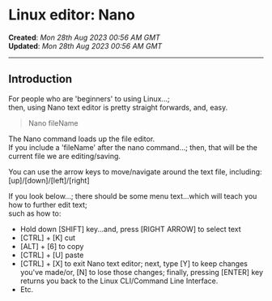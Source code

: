 # Linux editor: Nano  

**Created**: *Mon 28th Aug 2023 00:56 AM GMT*   
**Updated**: *Mon 28th Aug 2023 00:56 AM GMT* 

-----

## Introduction

For people who are 'beginners' to using Linux...;  
then, using Nano text editor is pretty straight forwards, and, easy.  

>Nano fileName  

The Nano command loads up the file editor.  
If you include a 'fileName' after the nano command...; then, that will be the current file we are editing/saving.  

You can use the arrow keys to move/navigate around the text file, including:      
[up]/[down]/[left]/[right]     

If you look below...; there should be some menu text...which will teach you how to further edit text;  
such as how to: 

- Hold down [SHIFT] key...and, press [RIGHT ARROW] to select text  
- [CTRL] + [K] cut   
- [ALT] + [6] to copy  
- [CTRL] + [U] paste  
- [CTRL] + [X] to exit Nano text editor; next, type [Y] to keep changes you've made/or, [N] to lose those changes; finally, pressing [ENTER] key returns you back to the Linux CLI/Command Line Interface.     
- Etc. 


 
